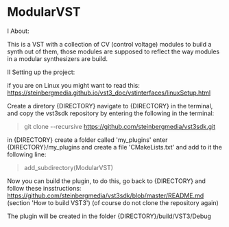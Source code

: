 # ModularVST

I About:

This is a VST with a collection of CV (control voltage) modules to build a synth out of them, 
those modules are supposed to reflect the way modules in a modular synthesizers are build.

II Setting up the project:

if you are on Linux you might want to read this:
https://steinbergmedia.github.io/vst3_doc/vstinterfaces/linuxSetup.html

Create a diretory {DIRECTORY}
navigate to {DIRECTORY} in the terminal, and copy the vst3sdk repository by entering the following in the terminal:
> git clone --recursive https://github.com/steinbergmedia/vst3sdk.git

in {DIRECTORY} create a folder called 'my_plugins' 
enter {DIRECTORY}/my_plugins and create a file 'CMakeLists.txt' and add to it the following line:
> add_subdirectory(ModularVST)

Now you can build the plugin, to do this, go back to {DIRECTORY} and follow these insstructions:
https://github.com/steinbergmedia/vst3sdk/blob/master/README.md (section 'How to build VST3')
(of course do not clone the repository again)

The plugin will be created in the folder {DIRECTORY}/build/VST3/Debug
